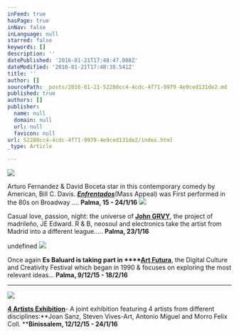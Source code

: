 ```yaml
---
inFeed: true
hasPage: true
inNav: false
inLanguage: null
starred: false
keywords: []
description: ''
datePublished: '2016-01-21T17:48:47.008Z'
dateModified: '2016-01-21T17:48:38.541Z'
title: ''
author: []
sourcePath: _posts/2016-01-21-52280cc4-4cdc-4f71-9979-4e9ced131de2.md
published: true
authors: []
publisher:
  name: null
  domain: null
  url: null
  favicon: null
url: 52280cc4-4cdc-4f71-9979-4e9ced131de2/index.html
_type: Article

---
```

![](https://the-grid-user-content.s3-us-west-2.amazonaws.com/43870973-d846-4ccb-b049-23d0e3afa876.png)

Arturo Fernandez & David Boceta star in this contemporary comedy by American, Bill C. Davis. _**[Enfrentados][0]**_(Mass Appeal) was  First performed in the 80s on Broadway .... ****Palma, 15 - 24/1/16****
![](https://the-grid-user-content.s3-us-west-2.amazonaws.com/b0ade375-0fd9-4e4b-b868-04a9bd425a0f.png)

Casual love, passion, night: the universe of **[John GRVY][1]**, the project of madrileño, JE Edward. R & B, neosoul and electronics take the artist from Madrid into a different league..... **Palma, 23/1/16**

undefined
![](https://the-grid-user-content.s3-us-west-2.amazonaws.com/7c47a7b0-e64c-41c6-8c2c-0e26d0daf981.png)

Once again **Es Baluard is taking part in ****[Art Futura][2]**, the Digital Culture and Creativity Festival which began in 1990 & focuses on exploring the most relevant ideas... **Palma, 9/12/15 - 18/2/16**

********
![](https://the-grid-user-content.s3-us-west-2.amazonaws.com/6060cc15-ac90-45d9-88a7-90fdd6adc781.png)

**[4 Artists Exhibition][3]**- A joint exhibition featuring 4 artists from different disciplines:**Joan Sanz, Steven Vives-Art, Antonio Miguel and Morro Felix Coll. ****Binissalem, 12/12/15 - 24/1/16**

[0]: http://www.keeptakinthemed.com/enfrentados.html
[1]: http://www.keeptakinthemed.com/john-grvy.html
[2]: http://www.keeptakinthemed.com/artfutura-2015.html
[3]: http://www.keeptakinthemed.com/4-artists-exhibition.html